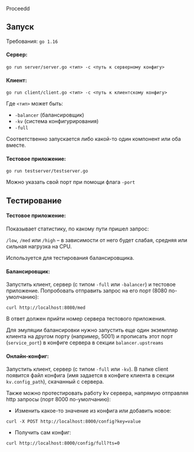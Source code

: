 Proceedd

## Запуск

Требования: `go 1.16`

#### Сервер:
`go run server/server.go <тип> -c <путь к серверному конфигу>`

#### Клиент:
`go run client/client.go <тип> -c <путь к клиентскому конфигу>`

Где `<тип>` может быть:
* `-balancer` (балансировщик)
* `-kv` (система конфигурирования)
* `-full`

Соответственно запускается либо какой-то один компонент или оба вместе.

#### Тестовое приложение:
`go run testserver/testserver.go`

Можно указать свой порт при помощи флага `-port`

## Тестирование

#### Тестовое приложение:
Показывает статистику, по какому пути пришел запрос:

`/low`, `/med` или `/high` – в зависимости от него будет слабая, средняя или сильная нагрузка на CPU.

Используется для тестирования балансировщика.

#### Балансировщик:
Запустить клиент, сервер (с типом `-full` или `-balancer`) и тестовое приложение. Попробовать отправить запрос на его порт (8080 по-умолчанию):

`curl http://localhost:8080/med`

В ответ должен прийти номер сервера тестового приложения.

Для эмуляции балансировки нужно запустить еще один экземпляр клиента на другом порту (например, 5001) и прописать этот порт (`service_port`) в конфиге сервера в секции 
`balancer.upstreams`
#### Онлайн-конфиг:
Запустить клиент, сервер (с типом `-full` или `-kv`). 
В папке client появится файл конфига (имя задается в конфиге клиента в секции `kv.config_path`), скачанный с сервера.

Также можно протестировать работу kv сервера, напрямую отправляя http запросы (порт 8000 по-умолчанию):
* Изменить какое-то значение из конфига или добавить новое:

`curl -X POST http://localhost:8000/config?key=value`

* Получить сам конфиг:

`curl http://localhost:8000/config/full?ts=0`

